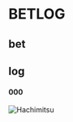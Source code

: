 # BETLOG
## bet
## log
#### 000
![Hachimitsu](https://pbs.twimg.com/media/FPauzkBagAAWGAK?format=jpg&name=small)
